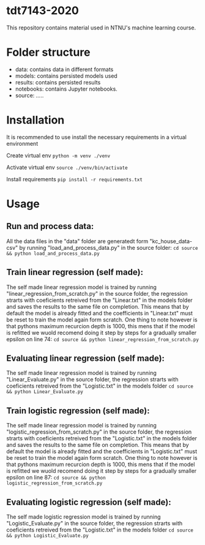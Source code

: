 # tdt7143-2020

This repository contains material used in NTNU's machine learning course.

# Folder structure
* data: contains data in different formats
* models: contains persisted models used
* results: contains persisted results
* notebooks: contains Jupyter notebooks.
* source: .....

# Installation
It is recommended to use install the necessary requirements in a
virtual environment

Create virtual env
`python -m venv ./venv`

Activate virtual env
`source ./venv/bin/activate`

Install requirements
`pip install -r requirements.txt`

# Usage
## Run and process data:
All the data files in the "data" folder are generatedt form "kc_house_data-csv" by running "load_and_process_data.py" in the source folder:
`cd source && python load_and_process_data.py` 

## Train linear regression (self made):
The self made linear regression model is trained by running "linear_regression_from_scratch.py" in the source folder, the regression strarts with coeficients retreived from the "Linear.txt" in the models folder and saves the results to the same file on completion. This means that by default the model is already fitted and the coefficients in "Linear.txt" must be reset to train the model again form scratch. One thing to note however is that pythons maximum recurcion depth is 1000, this mens that if the model is refitted we wuold recomend doing it step by steps for a gradually smaller epsilon on line 74:
`cd source && python linear_regression_from_scratch.py` 

## Evaluating linear regression (self made):
The self made linear regression model is trained by running "Linear_Evaluate.py" in the source folder, the regression strarts with coeficients retreived from the "Logistic.txt" in the models folder
`cd source && python Linear_Evaluate.py` 

## Train logistic regression (self made):
The self made linear regression model is trained by running "logistic_regression_from_scratch.py" in the source folder, the regression strarts with coeficients retreived from the "Logistic.txt" in the models folder and saves the results to the same file on completion. This means that by default the model is already fitted and the coefficients in "Logistic.txt" must be reset to train the model again form scratch. One thing to note however is that pythons maximum recurcion depth is 1000, this mens that if the model is refitted we wuold recomend doing it step by steps for a gradually smaller epsilon on line 87:
`cd source && python logistic_regression_from_scratch.py` 

## Evaluating logistic regression (self made):
The self made logistic regression model is trained by running "Logistic_Evaluate.py" in the source folder, the regression strarts with coeficients retreived from the "Logistic.txt" in the models folder
`cd source && python Logistic_Evaluate.py` 



